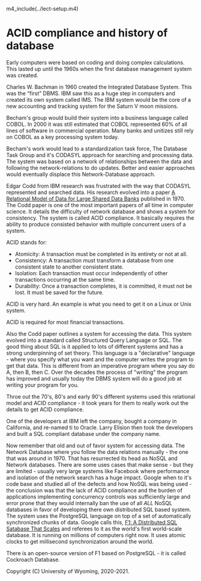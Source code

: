 
m4_include(../lect-setup.m4)

# ACID compliance and history of database                               


Early computers were based on coding and doing complex calculations.  This lasted up until the 1960s
when the first database management system was created.


Charles W. Bachman in 1960 created the Integrated Database System.  This was the “first” DBMS.
IBM saw this as a huge step in computers and created its own system called IMS.  The IBM
system would be the core of a new accounting and tracking system for the Saturn V moon
missions.

Becham's group would build their system into a business language called COBOL.  In 2000 it was
still estimated that COBOL represented 60% of all lines of software in commercial operation.
Many banks and unitizes still rely on COBOL as a key processing system today.

Becham's work would lead to a standardization task force, The Database Task Group and it's CODASYL approach
for searching and processing data.  The system was based on a network of relationships between the data
and following the network-relations to do updates.  Better and easier approaches would eventually
displace this Network-Database approach.  

Edgar Codd from IBM research was frustrated with the way that CODASYL represented and searched data.
His research evolved into a paper [A Relational Model of Data for Large Shared Data Banks](http://www.morganslibrary.net/files/codd-1970.pdf)
published in 1970.  The Codd paper is one of the most important papers of all time in  computer science.
It details the difficulty of network database and shows a system for consistency.  The system is called ACID compliance.
It basically requires the ability to produce consisted behavior with multiple concurrent users of a system.

ACID stands for:

- Atomicity: A transaction must be completed in its entirety or not at all. 
- Consistency: A transaction must transform a database from one consistent state to another consistent state. 
- Isolation: Each transaction must occur independently of other transactions occurring at the same time. 
- Durability: Once a transaction completes, it is committed, it must not be lost.  It must be saved for the future.

ACID is very hard. An example is what you need to get it on a Linux or Unix system.

ACID is required for most financial transactions.

Also the Codd paper outlines a system for accessing the data.   This system evolved into a standard called Structured
Query Language or SQL.  The good thing about SQL is it applied to lots of different systems and has a strong underpinning
of set theory.  This language is a "declarative" language - where you specify what you want and the computer writes
the program to get that data.   This is different from an imperative program where you say do A, then B, then C.
Over the decades the process of "writing" the program has improved and usually today the DBMS system will do a
good job at writing your program for you.

Throe out the 70's, 80's and early 90's different systems used this relational model and ACID compliance - it took years
for them to really work out the details to get ACID compliance.

One of the developers at IBM left the company, bought a company in California, and re-named ti to Oracle.  Larry Elision
then took the developers and built a SQL compliant database under the company name.

Now remember that old and out of favor system for accessing data. The Network Database where you follow the data
relations manually - the one that was around in 1970.  That has resurrected its head as NoSQL and Network databases.
There are some uses cases that make sense - but they are limited - usually very large systems like Facebook where
performance and isolation of the network search has a huge impact.   Google when to it's code base and studied
all of the defects and how NoSQL was being used - the conclusion was that the lack of ACID compliance and the
burden of applications implementing concurrency controls was sufficiently large and error prone that they 
would internally ban the use of all *ALL* NoSQL databases in favor of developing there own distributed SQL based
system.  The system uses the PostgreSQL language on top of a set of automatically synchronized chunks of data.
Google calls this, [F1: A Distributed SQL Satabase That Scales](https://storage.googleapis.com/pub-tools-public-publication-data/pdf/41344.pdf)
and referees to it as the world's first world-scale database.  It is running on millions of computers right now.   It uses
atomic clocks to get millisecond synchronization around the world.

There is an open-source version of F1 based on PostgreSQL - it is called Cockroach Database.


Copyright (C) University of Wyoming, 2020-2021.

